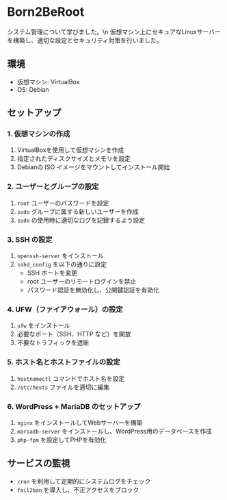 # Born2BeRoot

システム管理について学びました。\n
仮想マシン上にセキュアなLinuxサーバーを構築し、適切な設定とセキュリティ対策を行いました。

## 環境
- 仮想マシン: VirtualBox
- OS: Debian

## セットアップ

### 1. 仮想マシンの作成
1. VirtualBoxを使用して仮想マシンを作成
2. 指定されたディスクサイズとメモリを設定
3. Debianの ISO イメージをマウントしてインストール開始

### 2. ユーザーとグループの設定
1. `root` ユーザーのパスワードを設定
2. `sudo` グループに属する新しいユーザーを作成
3. `sudo` の使用時に適切なログを記録するよう設定

### 3. SSH の設定
1. `openssh-server` をインストール
2. `sshd_config` を以下の通りに設定
   - SSH ポートを変更
   - root ユーザーのリモートログインを禁止
   - パスワード認証を無効化し、公開鍵認証を有効化

### 4. UFW（ファイアウォール）の設定
1. `ufw` をインストール
2. 必要なポート（SSH、HTTP など）を開放
3. 不要なトラフィックを遮断

### 5. ホスト名とホストファイルの設定
1. `hostnamectl` コマンドでホスト名を設定
2. `/etc/hosts` ファイルを適切に編集

### 6. WordPress + MariaDB のセットアップ
1. `nginx` をインストールしてWebサーバーを構築
2. `mariadb-server` をインストールし、WordPress用のデータベースを作成
3. `php-fpm` を設定してPHPを有効化

## サービスの監視
- `cron` を利用して定期的にシステムログをチェック
- `fail2ban` を導入し、不正アクセスをブロック
